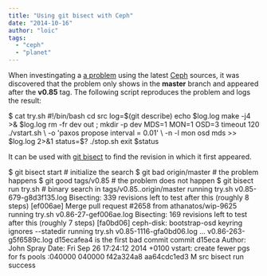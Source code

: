 ```yaml
---
title: "Using git bisect with Ceph"
date: "2014-10-16"
author: "loic"
tags: 
  - "ceph"
  - "planet"
---
```


When investingating a [a problem](http://tracker.ceph.com/issues/9794) using the latest [Ceph](http://ceph.com/) sources, it was discovered that the problem only shows in the **master** branch and appeared after the **v0.85** tag. The following script reproduces the problem and logs the result:

$ cat try.sh
#!/bin/bash
cd src
log=$(git describe)
echo $log.log
make -j4 >& $log.log
rm -fr dev out ;  mkdir -p dev
MDS=1 MON=1 OSD=3 timeout 120 ./vstart.sh \\
  -o 'paxos propose interval = 0.01' \\
  -n -l mon osd mds >> $log.log 2>&1
status=$?
./stop.sh
exit $status

It can be used with [git bisect](http://git-scm.com/docs/git-bisect) to find the revision in which it first appeared.

$ git bisect start # initialize the search
$ git bad origin/master # the problem happens
$ git good tags/v0.85 # the problem does not happen
$ git bisect run try.sh # binary search in tags/v0.85..origin/master
running try.sh
v0.85-679-g8d3f135.log
Bisecting: 339 revisions left to test after this (roughly 8 steps)
\[ef006ae\] Merge pull request #2658 from athanatos/wip-9625
running try.sh
v0.86-27-gef006ae.log
Bisecting: 169 revisions left to test after this (roughly 7 steps)
\[fa0bd06\] ceph-disk: bootstrap-osd keyring ignores --statedir
running try.sh
v0.85-1116-gfa0bd06.log
...
v0.86-263-g5f6589c.log
d15ecafea4 is the first bad commit
commit d15eca
Author: John Spray Date:   Fri Sep 26 17:24:12 2014 +0100
    vstart: create fewer pgs for fs pools
:040000 040000 f42a324a8
 aa64cdc1ed3 M	src
bisect run success
